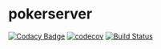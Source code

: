 # pokerserver
[![Codacy Badge](https://api.codacy.com/project/badge/Grade/61b2af6402014b01bf7505e9179108e4)](https://app.codacy.com/app/ngocbd/pokerserver?utm_source=github.com&utm_medium=referral&utm_content=ngocbd/pokerserver&utm_campaign=Badge_Grade_Dashboard)
[![codecov](https://codecov.io/gh/ngocbd/pokerserver/branch/master/graph/badge.svg)](https://codecov.io/gh/ngocbd/pokerserver)
[![Build Status](https://travis-ci.org/ngocbd/pokerserver.svg?branch=master)](https://travis-ci.org/ngocbd/pokerserver)

